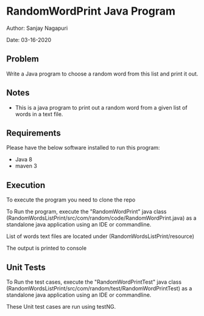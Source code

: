 <h1>RandomWordPrint Java Program</h1>
<p>Author: Sanjay Nagapuri</p>
<p>Date: 03-16-2020</p>


<h2>Problem</h2>
<p>Write a Java program to choose a random word from this list and print it out.</p>

<h2>Notes</h2>
<ul>
  <li>This is a java program to print out a random word from a given list of words in a text file.</li>
</ul>


<h2>Requirements</h2>
<p>Please have the below software installed to run this program:</p>
<ul>
  <li>Java 8</li>
  <li> maven 3 </li>
</ul>


<h2>Execution</h2>
<p>To execute the program you need to clone the repo </p>
<p>To Run the program, execute the "RandomWordPrint" java class (RandomWordsListPrint/src/com/random/code/RandomWordPrint.java) as a standalone java application using an IDE or commandline.</p>
<p>List of words text files are located under (RandomWordsListPrint/resource)</p>
<p>The output is printed to console </p>


<h2>Unit Tests</h2>
<p>To Run the test cases, execute the "RandomWordPrintTest" java class (RandomWordsListPrint/src/com/random/test/RandomWordPrintTest) as a standalone java application using an IDE or commandline.</p>
<p>These Unit test cases are run using testNG.</p>
